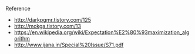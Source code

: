 Reference
- http://darkpgmr.tistory.com/125
- http://mokga.tistory.com/13
- https://en.wikipedia.org/wiki/Expectation%E2%80%93maximization_algorithm
- http://www.ijana.in/Special%20Issue/S71.pdf